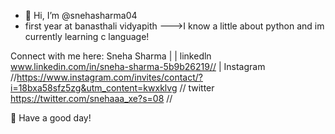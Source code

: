 - 👋 Hi, I’m @snehasharma04
- first year at banasthali vidyapith
--->I know a little about python and im currently learning c language!

Connect with me here:
Sneha Sharma |  | linkedln  www.linkedin.com/in/sneha-sharma-5b9b26219// | Instagram //https://www.instagram.com/invites/contact/?i=18bxa58sfz5zg&utm_content=kwxklvg  //
twitter https://twitter.com/snehaaa_xe?s=08  //

🌈 Have a good day!
